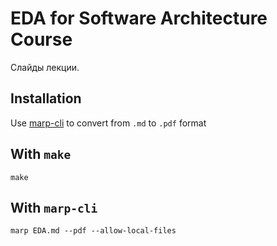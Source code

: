 # EDA for Software Architecture Course

Слайды лекции.

## Installation

Use [marp-cli](https://github.com/marp-team/marp-cli) to convert from `.md` to `.pdf` format

## With `make`
```
make
```

## With `marp-cli`
```
marp EDA.md --pdf --allow-local-files
```
